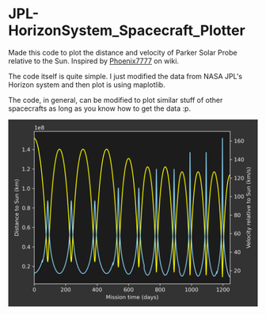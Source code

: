 # JPL-HorizonSystem_Spacecraft_Plotter
Made this code to plot the distance and velocity of Parker Solar Probe relative to the Sun. Inspired by [Phoenix7777](https://en.wikipedia.org/wiki/File:Velocity_of_Parker_Solar_Probe_wide.svg) on wiki.

The code itself is quite simple. I just modified the data from NASA JPL's Horizon system and then plot is using maplotlib. 

The code, in general, can be modified to plot similar stuff of other spacecrafts as long as you know how to get the data :p.

![alt text](https://github.com/CFP106020008/JPL-HorizonSystem_Spacecraft_Plotter/blob/main/PSP.png)
